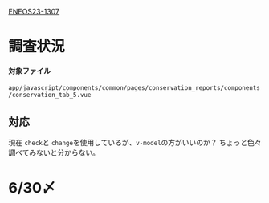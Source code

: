 [ENEOS23-1307](https://vqit.backlog.com/view/ENEOS23-1307)

# 調査状況
#### 対象ファイル
`app/javascript/components/common/pages/conservation_reports/components/conservation_tab_5.vue`

## 対応
現在 `check`と `change`を使用しているが、`v-model`の方がいいのか？
ちょっと色々調べてみないと分からない。

# 6/30〆